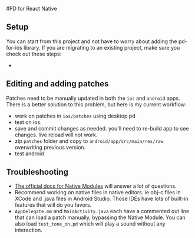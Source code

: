 #PD for React Native

## Setup

You can start from this project and not have to worry about adding the pd-for-ios library. If you are migrating to an existing project, make sure you check out these steps:

-

## Editing and adding patches

Patches need to be manually updated in both the `ios` and `android` apps. There is a better solution to this problem, but here is my current workflow:

- work on patches in `ios/patches` using desktop pd
- test on ios.
- save and commit changes as needed. you'll need to re-build app to see changes. live reload will not work.
- zip `patches` folder and copy to `android/app/src/main/res/raw` overwriting previous version.
- test android

## Troubleshooting

- [The official docs for Native Modules](https://reactnative.dev/docs/native-modules-intro) will answer a lot of questions.
- Recommend working on native files in native editors. ie obj-c files in XCode and .java files in Android Studio. Those IDEs have lots of built-in features that will do you favors.
- `AppDelegate.mm` and `MainActivity.java` each have a commented out line that can load a patch manually, bypassing the Native Module. You can also load `test_tone_on.pd` which will play a sound without any interaction.
